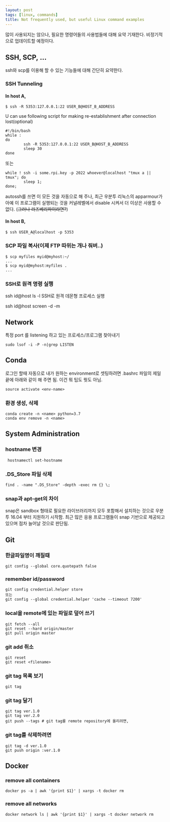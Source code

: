 ```yaml
---
layout: post
tags: [linux, commands]
title: Not frequently used, but useful Linux command examples
---
```


많이 사용되지는 않으나, 필요한 명령어들의 사용법들에 대해 요약 기재한다.
비정기적으로 업데이트할 예정이다.


## SSH, SCP, …

ssh와 scp를 이용해 할 수 있는 기능들에 대해 간단히 요약한다.

### SSH Tunneling

#### In host A,
```
$ ssh -R 5353:127.0.0.1:22 USER_B@HOST_B_ADDRESS
```

U can use following script for making re-establishment after connection lost(optional)

```
#!/bin/bash
while :
do
        ssh -R 5353:127.0.0.1:22 USER_B@HOST_B_ADDRESS
        sleep 30
done
```
또는
```
while ! ssh -i some.rpi.key -p 2022 whoever@localhost "tmux a || tmux"; do
        sleep 1;
done;
```

autossh를 쓰면 이 모든 것을 자동으로 해 주나, 최근 우분투 리눅스의 apparmour가 아예 이 프로그램이 실행되는 것을 커널레벨에서 disable 시켜서 더 이상은 사용할 수 없다. (~~그러나 라즈베리파이라면?~~)


#### In host B,
```
$ ssh USER_A@localhost -p 5353
```

### SCP 파일 복사(이제 FTP 따위는 개나 줘버..)

```
$ scp myfiles myid@myhost:~/
...
$ scp myid@myhost:myfiles .
...
```

### SSH로 원격 명령 실행

ssh id@host ls -l
SSH로 원격 데몬형 프로세스 실행

ssh id@host screen -d -m <command>




## Network


특정 port 를 listening 하고 있는 프로세스/프로그램 찾아내기
```
sudo lsof -i -P -n|grep LISTEN
```

## Conda


로그인 할때 자동으로 내가 원하는 environment로 셋팅하려면 .bashrc 파일의 제일 끝에 아래와 같이 해 주면 됨. 이건 뭐 팁도 뭣도 아님.

```
source activate <env-name>
```
### 환경 생성, 삭제
```
conda create -n <name> python=3.7
conda env remove -n <name>
```

## System Administration


### hostname 변경

```
 hostnamectl set-hostname
```

### .DS_Store 파일 삭제

```
find . -name ".DS_Store" -depth -exec rm {} \;
```

### snap과 apt-get의 차이

snap은 sandbox 형태로 필요한 라이브러리까지 모두 포함해서 설치하는 것으로 우분투 16.04 부터 지원하기 시작함. 최근 많은 응용 프로그램들이 snap 기반으로 제공되고 있으며 점차 늘어날 것으로 판단됨.


## Git

### 한글파일명이 깨질때
```
git config --global core.quotepath false
```

### remember id/password
```
git config credential.helper store
또는
git config --global credential.helper 'cache --timeout 7200'
```

### local을 remote에 있는 파일로 덮어 쓰기

```
git fetch --all
git reset --hard origin/master
git pull origin master
```

### git add 취소

```
git reset 
git reset <filename>
```

### git tag 목록 보기

```
git tag
```

### git tag 달기
```
git tag ver.1.0
git tag ver.2.0
git push --tags # git tag를 remote repository에 올리려면,
```
### git tag를 삭제하려면
```
git tag -d ver.1.0
git push origin :ver.1.0
```

## Docker

### remove all containers
```
docker ps -a | awk '{print $1}' | xargs -t docker rm
```


### remove all networks
```
docker network ls | awk '{print $1}' | xargs -t docker network rm
```